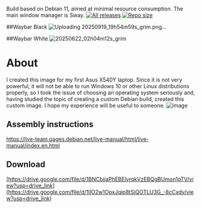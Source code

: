 Build based on Debian 11, aimed at minimal resource consumption.
The main window manager is Sway.
[![All releases](https://img.shields.io/github/v/release/hanedotoaranea/sway-main-11?include_prereleases&style=for-the-badge&label=All+releases)](https://github.com/hanedotoaranea/sway-main-11/releases)
[![Repo size](https://img.shields.io/github/repo-size/hanedotoaranea/sway-main-11?style=for-the-badge)](https://github.com/hanedotoaranea/sway-main-11)

##Waybar Black 
![Uploading 20250919_19h54m59s_grim.png…]()

##Waybar White 
![20250622_02h04m12s_grim](https://github.com/user-attachments/assets/b70e3b3b-8489-4f3b-9954-16b4101f9b6f)
# About
I created this image for my first Asus X540Y laptop. 
Since it is not very powerful, it will not be able to run Windows 10 or other Linux distributions properly, so I took the issue of choosing an operating system seriously and, having studied the topic of creating a custom Debian build, created this custom image. 
I hope my experience will be useful to someone.
![image](https://github.com/user-attachments/assets/295cb344-797c-4950-a132-fd7e4f28581b)
## Assembly instructions
https://live-team.pages.debian.net/live-manual/html/live-manual/index.en.html
## Download 
[https://drive.google.com/file/d/1BNCbjjaPhEBElvrqkVzEBQgBUmon1oTV/view?usp=drive_link](https://drive.google.com/file/d/1lIO2w1OpxJqjp8tSjQOTLU3G_-8cCxdy/view?usp=drive_link)

